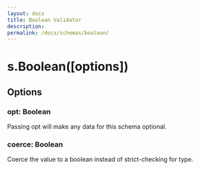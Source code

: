 ```yaml
---
layout: docs
title: Boolean Validator
description: 
permalink: /docs/schemas/boolean/
---
```


# s.Boolean([options])

## Options

### opt: Boolean

Passing opt will make any data for this schema optional.

### coerce: Boolean

Coerce the value to a boolean instead of strict-checking for type.